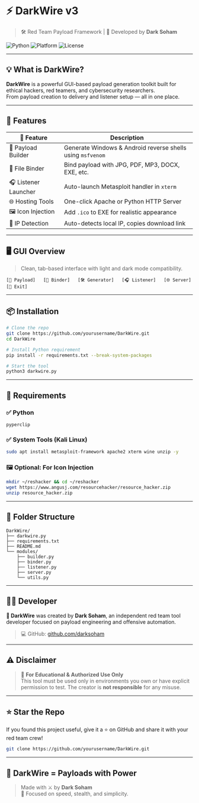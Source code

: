 # ⚡ DarkWire v3  
> 🛠️ Red Team Payload Framework | 🎯 Developed by **Dark Soham**

![Python](https://img.shields.io/badge/Python-3.x-blue?style=for-the-badge)
![Platform](https://img.shields.io/badge/Platform-Kali%20Linux-informational?style=for-the-badge)
![License](https://img.shields.io/badge/License-For%20Educational%20Use-red?style=for-the-badge)

---

## 💡 What is DarkWire?

**DarkWire** is a powerful GUI-based payload generation toolkit built for ethical hackers, red teamers, and cybersecurity researchers.  
From payload creation to delivery and listener setup — all in one place.

---

## 🚀 Features

| 🔧 Feature | Description |
|-----------|-------------|
| 🎯 Payload Builder | Generate Windows & Android reverse shells using `msfvenom` |
| 📎 File Binder | Bind payload with JPG, PDF, MP3, DOCX, EXE, etc. |
| 🎧 Listener Launcher | Auto-launch Metasploit handler in `xterm` |
| 🌐 Hosting Tools | One-click Apache or Python HTTP Server |
| 🖼️ Icon Injection | Add `.ico` to EXE for realistic appearance |
| 🧠 IP Detection | Auto-detects local IP, copies download link |

---

## 🖥️ GUI Overview

> Clean, tab-based interface with light and dark mode compatibility.

```
[🎯 Payload]   [📎 Binder]   [🛠 Generator]   [🎧 Listener]   [🌐 Server]   [🚪 Exit]
```

---

## 📦 Installation

```bash
# Clone the repo
git clone https://github.com/yourusername/DarkWire.git
cd DarkWire

# Install Python requirement
pip install -r requirements.txt --break-system-packages

# Start the tool
python3 darkwire.py
```

---

## 🔧 Requirements

### ✅ Python
```
pyperclip
```

### ✅ System Tools (Kali Linux)
```bash
sudo apt install metasploit-framework apache2 xterm wine unzip -y
```

### 🖼 Optional: For Icon Injection
```bash
mkdir ~/reshacker && cd ~/reshacker
wget https://www.angusj.com/resourcehacker/resource_hacker.zip
unzip resource_hacker.zip
```

---

## 📁 Folder Structure

```
DarkWire/
├── darkwire.py
├── requirements.txt
├── README.md
└── modules/
    ├── builder.py
    ├── binder.py
    ├── listener.py
    ├── server.py
    └── utils.py
```

---

## 👨‍💻 Developer

**🔐 DarkWire** was created by **Dark Soham**, an independent red team tool developer focused on payload engineering and offensive automation.

> 💻 GitHub: [github.com/darksoham](https://github.com/darksoham)

---

## ⚠️ Disclaimer

> 🚫 **For Educational & Authorized Use Only**  
This tool must be used only in environments you own or have explicit permission to test. The creator is **not responsible** for any misuse.

---

## ⭐ Star the Repo

If you found this project useful, give it a ⭐ on GitHub and share it with your red team crew!

```bash
git clone https://github.com/yourusername/DarkWire.git
```

---

## 🎉 DarkWire = Payloads with Power

> Made with ⚔️ by **Dark Soham**  
> 🧠 Focused on speed, stealth, and simplicity.
